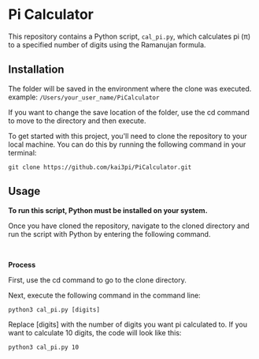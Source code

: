 # Pi Calculator
This repository contains a Python script, `cal_pi.py`, which calculates pi (π) to a specified number of digits using the Ramanujan formula.



## Installation

The folder will be saved in the environment where the clone was executed.
example:
`/Users/your_user_name/PiCalculator`

If you want to change the save location of the folder, use the cd command to move to the directory and then execute.


To get started with this project, you'll need to clone the repository to your local machine. You can do this by running the following command in your terminal:

``` copy
git clone https://github.com/kai3pi/PiCalculator.git
```



## Usage
__To run this script, Python must be installed on your system.__


Once you have cloned the repository, navigate to the cloned directory and run the script with Python by entering the following command.

<br>

__Process__


First, use the cd command to go to the clone directory.

Next, execute the following command in the command line:

``` copy
python3 cal_pi.py [digits]
```

Replace [digits] with the number of digits you want pi calculated to.
If you want to calculate 10 digits, the code will look like this:

``` copy
python3 cal_pi.py 10
```
